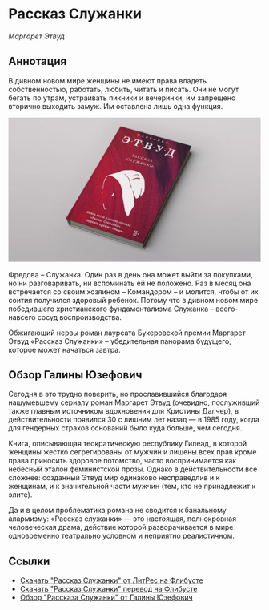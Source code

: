 # Рассказ Служанки

_Маргарет Этвуд_

## Аннотация

В дивном новом мире женщины не имеют права владеть собственностью, работать, любить, читать и писать. Они не могут бегать по утрам, устраивать пикники и вечеринки, им запрещено вторично выходить замуж. Им оставлена лишь одна функция.

![Маргарет Этвуд. Рассказ служанки.](/static/images/blog/2019-03-15-rasskaz-sluzhanki.jpg)

Фредова – Служанка. Один раз в день она может выйти за покупками, но ни разговаривать, ни вспоминать ей не положено. Раз в месяц она встречается со своим хозяином – Командором – и молится, чтобы от их соития получился здоровый ребенок. Потому что в дивном новом мире победившего христианского фундаментализма Служанка – всего-навсего сосуд воспроизводства.

Обжигающий нервы роман лауреата Букеровской премии Маргарет Этвуд «Рассказ Служанки» – убедительная панорама будущего, которое может начаться завтра.

## Обзор Галины Юзефович

Сегодня в это трудно поверить, но прославившийся благодаря нашумевшему сериалу роман Маргарет Этвуд (очевидно, послуживший также главным источником вдохновения для Кристины Далчер), в действительности появился 30 с лишним лет назад — в 1985 году, когда для гендерных страхов оснований было куда больше, чем сегодня.

Книга, описывающая теократическую республику Гилеад, в которой женщины жестко сегрегированы от мужчин и лишены всех прав кроме права приносить здоровое потомство, часто воспринимается как небесный эталон феминистской прозы. Однако в действительности все сложнее: созданный Этвуд мир одинаково несправедлив и к женщинам, и к значительной части мужчин (тем, кто не принадлежит к элите).

Да и в целом проблематика романа не сводится к банальному алармизму: «Рассказ служанки» — это настоящая, полнокровная человеческая драма, действие которой разворачивается в мире одновременно театрально условном и неприятно реалистичном.

## Ссылки

- [Скачать "Рассказ Служанки" от ЛитРес на Флибусте](http://flibusta.is/b/461078)
- [Скачать "Рассказ Служанки" перевод на Флибусте](http://flibusta.is/b/251190)
- [Обзор "Рассказа Служанки" от Галины Юзефович](https://meduza.io/feature/2019/03/02/rasskaz-sluzhanki-stepfordskie-zheny-i-hrestomatiynoe-esse-o-feminizme)
